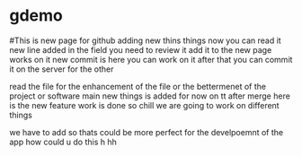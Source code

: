 # gdemo
#This is new page for github
adding new thins
things
now you can read it 
new line added in the field you need to review it 
add it to the new page 
works on it 
new commit is here 
you can work on it after that you can commit it 
on the server for the other 

read the file for the enhancement of the file 
or the bettermenet of the project or software 
 main 
 new things is added for now on tt
 after merge
 here is the new feature 
 work is done 
 so chill 
 we are going to work on different things 
 
 we have to add 
 so thats could be more perfect for the 
 develpoemnt of the app
 how could u do this 
 h
 hh
 
 
